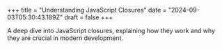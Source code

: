 +++
title = "Understanding JavaScript Closures"
date = "2024-09-03T05:30:43.189Z"
draft = false
+++

  A deep dive into JavaScript closures, explaining how they work and why they are crucial in modern development.
        